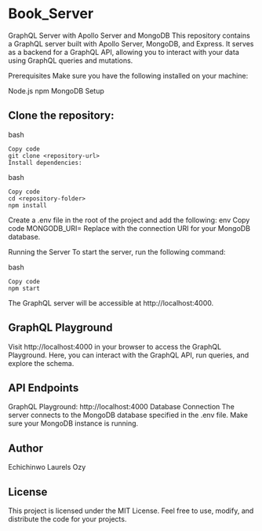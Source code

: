 # Book_Server

GraphQL Server with Apollo Server and MongoDB
This repository contains a GraphQL server built with Apollo Server, MongoDB, and Express. It serves as a backend for a GraphQL API, allowing you to interact with your data using GraphQL queries and mutations.

Prerequisites
Make sure you have the following installed on your machine:

Node.js
npm
MongoDB
Setup
## Clone the repository:

bash
```
Copy code
git clone <repository-url>
Install dependencies:
```

bash
```
Copy code
cd <repository-folder>
npm install
```
Create a .env file in the root of the project and add the following:
env
Copy code
MONGODB_URI=<your-mongodb-uri>
Replace <your-mongodb-uri> with the connection URI for your MongoDB database.

Running the Server
To start the server, run the following command:

bash
```
Copy code
npm start
```
The GraphQL server will be accessible at http://localhost:4000.

## GraphQL Playground
Visit http://localhost:4000 in your browser to access the GraphQL Playground. Here, you can interact with the GraphQL API, run queries, and explore the schema.

## API Endpoints
GraphQL Playground: http://localhost:4000
Database Connection
The server connects to the MongoDB database specified in the .env file. Make sure your MongoDB instance is running.

## Author
Echichinwo Laurels Ozy

## License
This project is licensed under the MIT License. Feel free to use, modify, and distribute the code for your projects.

